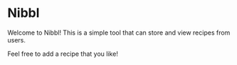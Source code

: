 # Nibbl

Welcome to Nibbl! This is a simple tool that can store and view recipes from users.

Feel free to add a recipe that you like!
